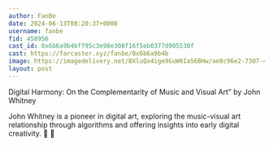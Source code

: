```yaml
---
author: FanBe
date: 2024-06-13T08:20:37+0000
username: fanbe
fid: 458956
cast_id: 0x6b6a9b4bff95c3e98e308f16f5eb0377d905530f
cast: https://farcaster.xyz/fanbe/0x6b6a9b4b
image: https://imagedelivery.net/BXluQx4ige9GuW0Ia56BHw/ae0c96e2-7307-49c7-cb7b-5153a327b900/original
layout: post
---
```


Digital Harmony: On the Complementarity of Music and Visual Art”
by John Whitney

John Whitney is a pioneer in digital art, exploring the music-visual art relationship through algorithms and offering insights into early digital creativity. 💎 💎

<img src='https://imagedelivery.net/BXluQx4ige9GuW0Ia56BHw/ae0c96e2-7307-49c7-cb7b-5153a327b900/original' alt='' referrerpolicy='no-referrer'/>
<img src='https://imagedelivery.net/BXluQx4ige9GuW0Ia56BHw/d5ad0736-5883-4e7b-1db8-a72e21e99700/original' alt='' referrerpolicy='no-referrer'/>
